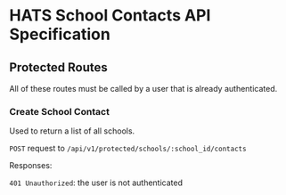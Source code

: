 # HATS School Contacts API Specification

## Protected Routes
All of these routes must be called by a user that is already authenticated.


### Create School Contact
Used to return a list of all schools.

`POST` request to `/api/v1/protected/schools/:school_id/contacts`

Responses:

`401 Unauthorized`: the user is not authenticated

 